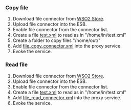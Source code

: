 ### Copy file
1. Download file connector from [WSO2 Store](https://store.wso2.com/store/assets/esbconnector/details/5d6de1a4-1fa7-434e-863f-95c8533d3df2).
2. Upload file connector into the ESB.
3. Enable file connector from the connector list.
4. Create a file [test.xml](test.xml) to read as in "/home/in/test.xml"
5. Create a folder to copy files "/home/out/"
6. Add [file_copy_connector.xml](file_copy_connector.xml) into the proxy service.
7. Evoke the service.

### Read file
1. Download file connector from [WSO2 Store](https://store.wso2.com/store/assets/esbconnector/details/5d6de1a4-1fa7-434e-863f-95c8533d3df2).
2. Upload file connector into the ESB.
3. Enable file connector from the connector list.
4. Create a file [test.xml](test.xml) to read as in "/home/in/test.xml"
5. Add [file_read_connector.xml](file_read_connector.xml) into the proxy service.
6. Evoke the service.

